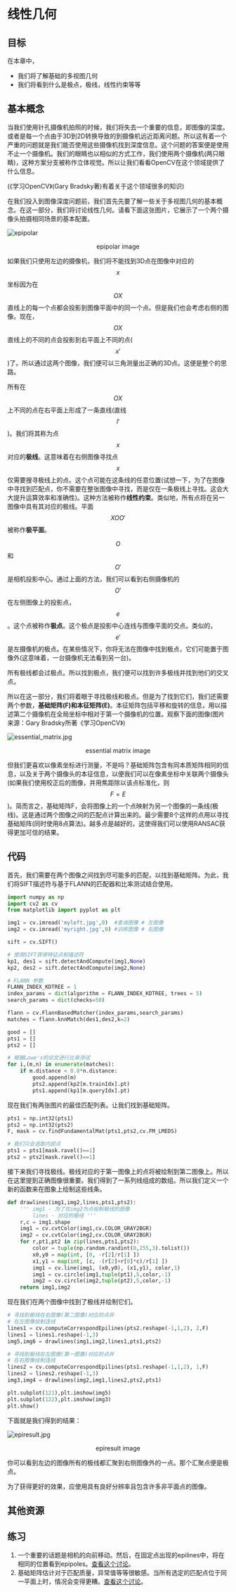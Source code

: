 # 线性几何

## 目标

在本章中，

- 我们将了解基础的多视图几何
- 我们将看到什么是极点，极线，线性约束等等

## 基本概念

当我们使用针孔摄像机拍照的时候，我们将失去一个重要的信息，即图像的深度。或者是每一个点由于3D到2D转换导致的到摄像机远近距离问题。所以这有着一个严重的问题就是我们能否使用这些摄像机找到深度信息。这个问题的答案便是使用不止一个摄像机。我们的眼睛也以相似的方式工作，我们使用两个摄像机(两只眼睛)，这种方案分支被称作立体视觉。所以让我们看看OpenCV在这个领域提供了什么信息。

(《学习OpenCV》(Gary Bradsky著)有着关于这个领域很多的知识)

在我们投入到图像深度问题前，我们首先先要了解一些关于多视图几何的基本概念。在这一部分，我们将讨论线性几何。请看下面这张图片，它展示了一个两个摄像头拍摄相同场景的基本配置。

![epipolar](img/epipolar.jpg)

<center>epipolar image</center>

如果我们只使用左边的摄像机，我们将不能找到3D点在图像中对应的$$x$$坐标因为在$$OX$$直线上的每一个点都会投影到图像平面中的同一个点。但是我们也会考虑右侧的图像。现在，$$OX$$直线上的不同的点会投影到右平面上不同的点($$x'$$)了。所以通过这两个图像，我们便可以三角测量出正确的3D点。这便是整个的思路。

所有在$$OX$$上不同的点在右平面上形成了一条直线(直线$$l'$$)。我们将其称为点$$x$$对应的**极线**。这意味着在右侧图像寻找点$$x$$仅需要搜寻极线上的点。这个点可能在这条线的任意位置(试想一下，为了在图像中寻找到匹配点，你不需要在整张图像中寻找，而是仅在一条极线上寻找。这会大大提升运算效率和准确性)。这种方法被称作**线性约束**。类似地，所有点将在另一图像中具有其对应的极线。平面$$XOO'$$被称作**极平面**。

$$O$$和$$O'$$是相机投影中心。通过上面的方法，我们可以看到右侧摄像机的$$O'$$在左侧图像上的投影点，$$e$$。这个点被称作**极点**。这个极点是投影中心连线与图像平面的交点。类似的，$$e'$$是左摄像机的极点。在某些情况下，你将无法在图像中找到极点，它们可能置于图像外(这意味着，一台摄像机无法看到另一台)。

所有极线都会过极点。所以找到极点，我们便可以找到许多极线并找到他们的交叉点。

所以在这一部分，我们将着眼于寻找极线和极点。但是为了找到它们，我们还需要两个参数，**基础矩阵(F)**和**本征矩阵(E)**。本征矩阵包括平移和旋转的信息，用以描述第二个摄像机在全局坐标中相对于第一个摄像机的位置。观察下面的图像(图片来源：Gary Bradsky所著《学习OpenCV》)

![essential_matrix.jpg](img/essential_matrix.jpg)

<center>essential matrix image</center>

但我们更喜欢以像素坐标进行测量，不是吗？基础矩阵包含有同本质矩阵相同的信息，以及关于两个摄像头的本征信息，以便我们可以在像素坐标中关联两个摄像头(如果我们使用校正后的图像，并用焦距除以该点标准化，则$$F=E$$)。简而言之，基础矩阵F，会将图像上的一个点映射为另一个图像的一条线(极线)。这是通过两个图像之间的匹配点计算出来的。最少需要8个这样的点用以寻找基础矩阵(同时使用8点算法)。越多点是越好的，这使得我们可以使用RANSAC获得更加可信的结果。

## 代码

首先，我们需要在两个图像之间找到尽可能多的匹配，以找到基础矩阵。为此，我们将SIFT描述符与基于FLANN的匹配器和比率测试结合使用。

```python
import numpy as np
import cv2 as cv
from matplotlib import pyplot as plt

img1 = cv.imread('myleft.jpg',0)  #查询图像 # 左图像
img2 = cv.imread('myright.jpg',0) #训练图像 # 右图像

sift = cv.SIFT()

# 使用SIFT获得特征点和描述符
kp1, des1 = sift.detectAndCompute(img1,None)
kp2, des2 = sift.detectAndCompute(img2,None)

# FLANN 参数
FLANN_INDEX_KDTREE = 1
index_params = dict(algorithm = FLANN_INDEX_KDTREE, trees = 5)
search_params = dict(checks=50)

flann = cv.FlannBasedMatcher(index_params,search_params)
matches = flann.knnMatch(des1,des2,k=2)

good = []
pts1 = []
pts2 = []

# 根据Lowe's的论文进行比率测试
for i,(m,n) in enumerate(matches):
    if m.distance < 0.8*n.distance:
        good.append(m)
        pts2.append(kp2[m.trainIdx].pt)
        pts1.append(kp1[m.queryIdx].pt)
```

现在我们有两张图片的最佳匹配列表。让我们找到基础矩阵。

```python
pts1 = np.int32(pts1)
pts2 = np.int32(pts2)
F, mask = cv.findFundamentalMat(pts1,pts2,cv.FM_LMEDS)

# 我们只会选取内部点
pts1 = pts1[mask.ravel()==1]
pts2 = pts2[mask.ravel()==1]
```

接下来我们寻找极线。极线对应的于第一图像上的点将被绘制到第二图像上。所以在这里提到正确图像很重要。我们得到了一系列线组成的数组。所以我们定义一个新的函数来在图象上绘制这些线条。

```python
def drawlines(img1,img2,lines,pts1,pts2):
    ''' img1 - 为了在img2为点绘制极线的图像
        lines - 对应的极线 '''
    r,c = img1.shape
    img1 = cv.cvtColor(img1,cv.COLOR_GRAY2BGR)
    img2 = cv.cvtColor(img2,cv.COLOR_GRAY2BGR)
    for r,pt1,pt2 in zip(lines,pts1,pts2):
        color = tuple(np.random.randint(0,255,3).tolist())
        x0,y0 = map(int, [0, -r[2]/r[1] ])
        x1,y1 = map(int, [c, -(r[2]+r[0]*c)/r[1] ])
        img1 = cv.line(img1, (x0,y0), (x1,y1), color,1)
        img1 = cv.circle(img1,tuple(pt1),5,color,-1)
        img2 = cv.circle(img2,tuple(pt2),5,color,-1)
    return img1,img2
```

现在我们在两个图像中找到了极线并绘制它们。

```python
# 寻找到极线在右图像(第二图像)对应的点并
# 在左图像绘制连线
lines1 = cv.computeCorrespondEpilines(pts2.reshape(-1,1,2), 2,F)
lines1 = lines1.reshape(-1,3)
img5,img6 = drawlines(img1,img2,lines1,pts1,pts2)

# 寻找到极线在左图像(第一图像)对应的点并
# 在右图像绘制连线
lines2 = cv.computeCorrespondEpilines(pts1.reshape(-1,1,2), 1,F)
lines2 = lines2.reshape(-1,3)
img3,img4 = drawlines(img2,img1,lines2,pts2,pts1)

plt.subplot(121),plt.imshow(img5)
plt.subplot(122),plt.imshow(img3)
plt.show()
```

下面就是我们得到的结果：

![epiresult.jpg](img/epiresult.jpg)

<center>epiresult image</center>

你可以看到左边的图像所有的极线都汇聚到右侧图像外的一点。那个汇聚点便是极点。

为了获得更好的效果，应使用具有良好分辨率且包含许多非平面点的图像。

## 其他资源

## 练习

1. 一个重要的话题是相机的向前移动。然后，在固定点出现的epilines中，将在相同的位置看到epipoles。[查看这个讨论](http://answers.opencv.org/question/17912/location-of-epipole/)。
2. 基础矩阵估计对于匹配质量，异常值等等很敏感。当所有选定的匹配点位于同一平面上时，情况会变得更糟。[查看这个讨论](http://answers.opencv.org/question/18125/epilines-not-correct/)。
